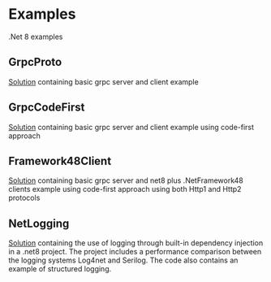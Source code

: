 # Examples
.Net 8 examples

## GrpcProto
[Solution](GrpcProto/README.md) containing basic grpc server and client example

## GrpcCodeFirst
[Solution](GrpcCodeFirst/README.md) containing basic grpc server and client example using code-first approach

## Framework48Client
[Solution](Framework48Client/README.md) containing basic grpc server and net8 plus .NetFramework48 clients example using code-first approach using both Http1 and Http2 protocols

## NetLogging
[Solution](Netlogging/README.md) containing the use of logging through built-in dependency injection in a .net8 project. The project includes a performance comparison between the logging systems Log4net and Serilog. The code also contains an example of structured logging.
